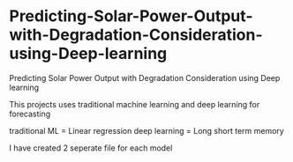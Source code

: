 # Predicting-Solar-Power-Output-with-Degradation-Consideration-using-Deep-learning
Predicting Solar Power Output with Degradation Consideration using Deep learning

This projects uses traditional machine learning and deep learning for forecasting


traditional ML = Linear regression
deep learning = Long short term memory

I have created 2 seperate file for each model
